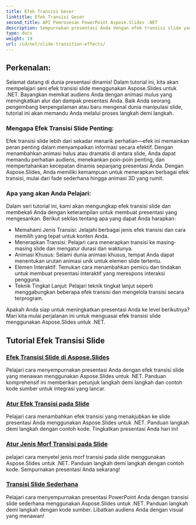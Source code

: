 ```yaml
---
title: Efek Transisi Geser
linktitle: Efek Transisi Geser
second_title: API Pemrosesan PowerPoint Aspose.Slides .NET
description: Sempurnakan presentasi Anda dengan efek transisi slide yang menawan menggunakan Aspose.Slides untuk .NET. Pelajari cara menambahkan animasi dinamis ke slide untuk pengalaman menonton yang menarik.
type: docs
weight: 19
url: /id/net/slide-transition-effects/
---
```


## Perkenalan:

Selamat datang di dunia presentasi dinamis! Dalam tutorial ini, kita akan mempelajari seni efek transisi slide menggunakan Aspose.Slides untuk .NET. Bayangkan memikat audiens Anda dengan animasi mulus yang meningkatkan alur dan dampak presentasi Anda. Baik Anda seorang pengembang berpengalaman atau baru mengenal dunia manipulasi slide, tutorial ini akan memandu Anda melalui proses langkah demi langkah.

### Mengapa Efek Transisi Slide Penting:

Efek transisi slide lebih dari sekadar menarik perhatian—efek ini memainkan peran penting dalam menyampaikan informasi secara efektif. Dengan menambahkan animasi halus atau dramatis di antara slide, Anda dapat memandu perhatian audiens, menekankan poin-poin penting, dan mempertahankan kecepatan dinamis sepanjang presentasi Anda. Dengan Aspose.Slides, Anda memiliki kemampuan untuk menerapkan berbagai efek transisi, mulai dari fade sederhana hingga animasi 3D yang rumit.

### Apa yang akan Anda Pelajari:

Dalam seri tutorial ini, kami akan mengungkap efek transisi slide dan membekali Anda dengan keterampilan untuk membuat presentasi yang mengesankan. Berikut sekilas tentang apa yang dapat Anda harapkan:

- Memahami Jenis Transisi: Jelajahi berbagai jenis efek transisi dan cara memilih yang tepat untuk konten Anda.
- Menerapkan Transisi: Pelajari cara menerapkan transisi ke masing-masing slide dan mengatur durasi dan waktunya.
- Animasi Khusus: Selami dunia animasi khusus, tempat Anda dapat menentukan urutan animasi unik untuk elemen slide tertentu.
- Elemen Interaktif: Temukan cara menambahkan pemicu dan tindakan untuk membuat presentasi interaktif yang merespons interaksi pengguna.
- Teknik Tingkat Lanjut: Pelajari teknik tingkat lanjut seperti menggabungkan beberapa efek transisi dan mengelola transisi secara terprogram.

Apakah Anda siap untuk meningkatkan presentasi Anda ke level berikutnya? Mari kita mulai perjalanan ini untuk menguasai efek transisi slide menggunakan Aspose.Slides untuk .NET.

## Tutorial Efek Transisi Slide
### [Efek Transisi Slide di Aspose.Slides](./slide-transition-effects/)
Pelajari cara menyempurnakan presentasi Anda dengan efek transisi slide yang menawan menggunakan Aspose.Slides untuk .NET. Panduan komprehensif ini memberikan petunjuk langkah demi langkah dan contoh kode sumber untuk integrasi yang lancar.
### [Atur Efek Transisi pada Slide](./set-transition-effects/)
Pelajari cara menambahkan efek transisi yang menakjubkan ke slide presentasi Anda menggunakan Aspose.Slides untuk .NET. Panduan langkah demi langkah dengan contoh kode. Tingkatkan presentasi Anda hari ini! 
### [Atur Jenis Morf Transisi pada Slide](./set-transition-morph-type/)
pelajari cara menyetel jenis morf transisi pada slide menggunakan Aspose.Slides untuk .NET. Panduan langkah demi langkah dengan contoh kode. Sempurnakan presentasi Anda sekarang! 
### [Transisi Slide Sederhana](./simple-slide-transitions/)
Pelajari cara menyempurnakan presentasi PowerPoint Anda dengan transisi slide sederhana menggunakan Aspose.Slides untuk .NET. Panduan langkah demi langkah dengan kode sumber. Libatkan audiens Anda dengan visual yang menawan!
